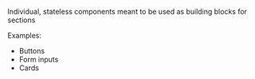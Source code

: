 Individual, stateless components meant to be used as building blocks for sections

Examples:

- Buttons
- Form inputs
- Cards
